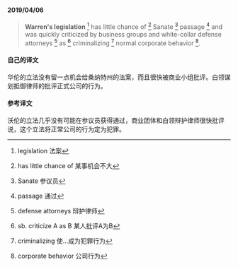 #### 2019/04/06

> **Warren's legislation** [^1] has little chance of  [^2] Sanate [^3] passage [^4] and was quickly criticized by business groups and white-collar defense attorneys [^5] as [^6] criminalizing [^7] normal corporate behavior [^8].



#### 自己的译文

华伦的立法没有留一点机会给桑纳特州的法案，而且很快被商业小组批评。白领谋划抵御律师的批评正式公司的行为。



#### 参考译文

沃伦的立法几乎没有可能在参议员获得通过，商业团体和白领辩护律师很快批评说，这个立法将正常公司的行为定为犯罪。



[^1]: legislation 法案
[^2]: has little chance of  某事机会不大
[^3]: Sanate 参议员
[^4]: passage 通过
[^5]: defense attorneys 辩护律师
[^6]: sb. criticize A as B 某人批评A为B
[^7]: criminalizing 使...成为犯罪行为
[^8]: corporate behavior 公司行为